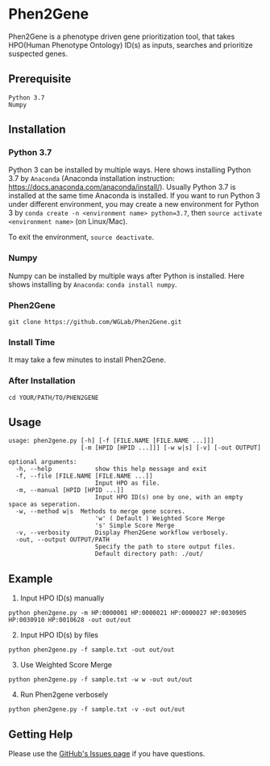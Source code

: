 # Phen2Gene
Phen2Gene is a phenotype driven gene prioritization tool, that takes HPO(Human Phenotype Ontology) ID(s) as inputs, searches and prioritize suspected genes.

## Prerequisite
```
Python 3.7
Numpy
```

## Installation
### Python 3.7
Python 3 can be installed by multiple ways. Here shows installing Python 3.7 by `Anaconda` (Anaconda installation instruction: https://docs.anaconda.com/anaconda/install/). Usually Python 3.7 is installed at the same time Anaconda is installed.
If you want to run Python 3 under different environment, you may create a new environment for Python 3 by `conda create -n <environment name> python=3.7`, then `source activate <environment name>` (on Linux/Mac).

To exit the environment, `source deactivate`.

### Numpy
Numpy can be installed by multiple ways after Python is installed. Here shows installing by `Anaconda`: `conda install numpy`.

### Phen2Gene
`git clone https://github.com/WGLab/Phen2Gene.git`

### Install Time
It may take a few minutes to install Phen2Gene.

### After Installation
`cd YOUR/PATH/TO/PHEN2GENE`


## Usage
```
usage: phen2gene.py [-h] [-f [FILE.NAME [FILE.NAME ...]]]
                    [-m [HPID [HPID ...]]] [-w w|s] [-v] [-out OUTPUT]

optional arguments:
  -h, --help            show this help message and exit
  -f, --file [FILE.NAME [FILE.NAME ...]]
                        Input HPO as file.
  -m, --manual [HPID [HPID ...]]
                        Input HPO ID(s) one by one, with an empty space as seperation.
  -w, --method w|s  Methods to merge gene scores. 
                        'w' ( Default ) Weighted Score Merge 
                        's' Simple Score Merge
  -v, --verbosity       Display Phen2Gene workflow verbosely.
  -out, --output OUTPUT/PATH
                        Specify the path to store output files. 
                        Default directory path: ./out/

```

## Example
1. Input HPO ID(s) manually
```
python phen2gene.py -m HP:0000001 HP:0000021 HP:0000027 HP:0030905 HP:0030910 HP:0010628 -out out/out
```
2. Input HPO ID(s) by files
```
python phen2gene.py -f sample.txt -out out/out
```
3. Use Weighted Score Merge
```
python phen2gene.py -f sample.txt -w w -out out/out
```
4. Run Phen2gene verbosely
```
python phen2gene.py -f sample.txt -v -out out/out
```


## Getting Help

Please use the [GitHub's Issues page](https://github.com/WGLab/LinkedSV/issues) if you have questions.
